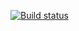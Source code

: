 [![Build status](https://ci.appveyor.com/api/projects/status/9k7ko7y53yteft07?svg=true)](https://ci.appveyor.com/project/Nikomika/homework-ci-tajck)

